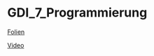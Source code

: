 # GDI_7_Programmierung

[Folien](https://docs.google.com/presentation/d/1WBCxSS84iDArrbYUP5ybT-jiFkaE67arz2ghEvuzYeU/edit?usp=sharing)

[Video](https://www.youtube.com/watch?v=0Te9S22fPcs&feature=youtu.be)





